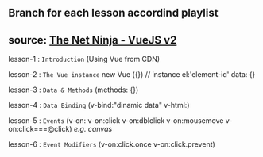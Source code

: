 ## Branch for each lesson accordind playlist
## source: [The Net Ninja - VueJS v2](https://youtube.com/playlist?list=PL4cUxeGkcC9gQcYgjhBoeQH7wiAyZNrYa)


lesson-1 : `Introduction` (Using Vue from CDN)

lesson-2 : `The Vue instance`
            new Vue ({})  // instance
              el:'element-id'
              data: {}

lesson-3 : `Data & Methods` (methods: {})

lesson-4 : `Data Binding` (v-bind:"dinamic data" v-html:)

lesson-5 : `Events` (v-on: v-on:click v-on:dblclick v-on:mousemove v-on:click===@click) *e.g. canvas*

lesson-6 : `Event Modifiers` (v-on:click.once v-on:click.prevent)